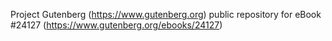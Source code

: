 Project Gutenberg (https://www.gutenberg.org) public repository for eBook #24127 (https://www.gutenberg.org/ebooks/24127)

